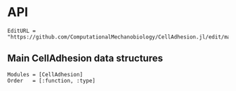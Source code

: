 # API
```@meta
EditURL = "https://github.com/ComputationalMechanobiology/CellAdhesion.jl/edit/main/docs/src/API.md"
```

## Main CellAdhesion data structures
```@autodocs
Modules = [CellAdhesion]
Order   = [:function, :type]
```

